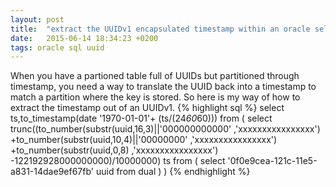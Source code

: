 ```yaml
---
layout: post
title:  "extract the UUIDv1 encapsulated timestamp within an oracle select"
date:   2015-06-14 18:34:23 +0200
tags: oracle sql uuid
---
```

When you have a partioned table full of UUIDs but partitioned through timestamp, you need a way to translate the UUID back into a timestamp to match a partition where the key is stored. So here is my way of how to extract the timestamp out of an UUIDv1.
{% highlight sql %}
select ts,to_timestamp(date '1970-01-01'+ (ts/(24*60*60)))
from (
  select
    trunc((to_number(substr(uuid,16,3)||'000000000000' ,'xxxxxxxxxxxxxxxx')
          +to_number(substr(uuid,10,4)||'00000000' ,'xxxxxxxxxxxxxxxx')
                       +to_number(substr(uuid,0,8) ,'xxxxxxxxxxxxxxxx')
      -122192928000000000)/10000000) ts
  from (
    select '0f0e9cea-121c-11e5-a831-14dae9ef67fb' uuid from dual
  )
)
{% endhighlight %}
